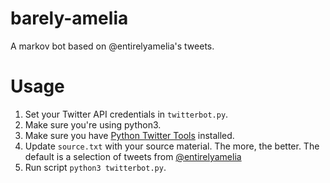 # barely-amelia
A markov bot based on @entirelyamelia's tweets.

# Usage
1. Set your Twitter API credentials in `twitterbot.py`.
1. Make sure you're using python3.
1. Make sure you have [Python Twitter Tools](https://github.com/sixohsix/twitter) installed.
1. Update `source.txt` with your source material. The more, the better. The default is a selection of tweets from [@entirelyamelia](https://www.twitter.com/entirelyamelia)
1. Run script `python3 twitterbot.py`.
